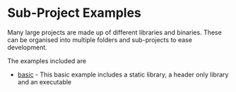 # Sub-Project Examples

Many large projects are made up of different libraries and binaries. These can be organised into multiple folders and sub-projects to ease development.

The examples included are

- [basic](https://github.com/ttroy50/cmake-examples/blob/master/02-sub-projects/A-basic) - This basic example includes a static library, a header only library and an executable